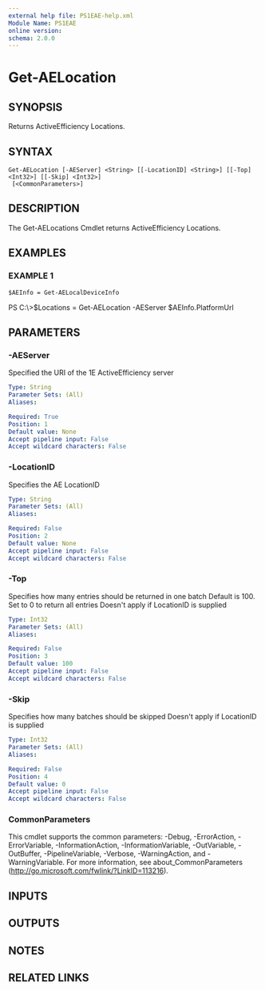 ```yaml
---
external help file: PS1EAE-help.xml
Module Name: PS1EAE
online version:
schema: 2.0.0
---
```


# Get-AELocation

## SYNOPSIS
Returns ActiveEfficiency Locations.

## SYNTAX

```
Get-AELocation [-AEServer] <String> [[-LocationID] <String>] [[-Top] <Int32>] [[-Skip] <Int32>]
 [<CommonParameters>]
```

## DESCRIPTION
The Get-AELocations Cmdlet returns ActiveEfficiency Locations.

## EXAMPLES

### EXAMPLE 1
```
$AEInfo = Get-AELocalDeviceInfo
```

PS C:\\\>$Locations = Get-AELocation -AEServer $AEInfo.PlatformUrl

## PARAMETERS

### -AEServer
Specified the URI of the 1E ActiveEfficiency server

```yaml
Type: String
Parameter Sets: (All)
Aliases:

Required: True
Position: 1
Default value: None
Accept pipeline input: False
Accept wildcard characters: False
```

### -LocationID
Specifies the AE LocationID

```yaml
Type: String
Parameter Sets: (All)
Aliases:

Required: False
Position: 2
Default value: None
Accept pipeline input: False
Accept wildcard characters: False
```

### -Top
Specifies how many entries should be returned in one batch
Default is 100.
Set to 0 to return all entries
Doesn't apply if LocationID is supplied

```yaml
Type: Int32
Parameter Sets: (All)
Aliases:

Required: False
Position: 3
Default value: 100
Accept pipeline input: False
Accept wildcard characters: False
```

### -Skip
Specifies how many batches should be skipped
Doesn't apply if LocationID is supplied

```yaml
Type: Int32
Parameter Sets: (All)
Aliases:

Required: False
Position: 4
Default value: 0
Accept pipeline input: False
Accept wildcard characters: False
```

### CommonParameters
This cmdlet supports the common parameters: -Debug, -ErrorAction, -ErrorVariable, -InformationAction, -InformationVariable, -OutVariable, -OutBuffer, -PipelineVariable, -Verbose, -WarningAction, and -WarningVariable.
For more information, see about_CommonParameters (http://go.microsoft.com/fwlink/?LinkID=113216).

## INPUTS

## OUTPUTS

## NOTES

## RELATED LINKS
